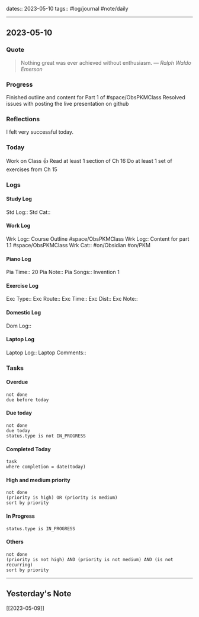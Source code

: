 dates:: 2023-05-10
tags:: #log/journal #note/daily 

---
## 2023-05-10

### Quote

> Nothing great was ever achieved without enthusiasm.
> — <cite>Ralph Waldo Emerson</cite>


### Progress

Finished outline and content for Part 1 of #space/ObsPKMClass 
Resolved issues with posting the live presentation on github

### Reflections

I felt very successful today.

### Today
Work on Class 👍
Read at least 1 section of Ch 16
Do at least 1 set of exercises from Ch 15

### Logs

#### Study Log
Std Log:: 
Std Cat:: 

#### Work Log
Wrk Log:: Course Outline #space/ObsPKMClass 
Wrk Log:: Content for part 1.1 #space/ObsPKMClass 
Wrk Cat:: #on/Obsidian #on/PKM 

#### Piano Log

Pia Time:: 20
Pia Note:: 
Pia Songs:: Invention 1

#### Exercise Log

Exc Type:: 
Exc Route:: 
Exc Time:: 
Exc Dist:: 
Exc Note:: 

#### Domestic Log

Dom Log:: 

#### Laptop Log

Laptop Log:: 
Laptop Comments::

### Tasks

#### Overdue

```tasks
not done
due before today
```


#### Due today

```tasks
not done
due today
status.type is not IN_PROGRESS
```

#### Completed Today

```dataview
task
where completion = date(today)
```


#### High and medium priority

```tasks
not done
(priority is high) OR (priority is medium)
sort by priority
```

#### In Progress

```tasks
status.type is IN_PROGRESS
```

#### Others

```tasks
not done
(priority is not high) AND (priority is not medium) AND (is not recurring)
sort by priority
```


---
## Yesterday's Note

[[2023-05-09]]


